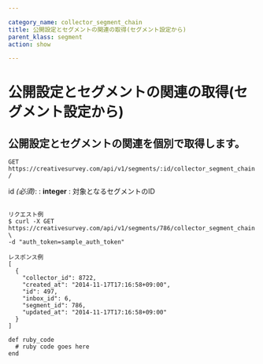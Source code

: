 ```yaml
---

category_name: collector_segment_chain
title: 公開設定とセグメントの関連の取得(セグメント設定から)
parent_klass: segment
action: show

---
```


# 公開設定とセグメントの関連の取得(セグメント設定から)

## 公開設定とセグメントの関連を個別で取得します。

`GET https://creativesurvey.com/api/v1/segments/:id/collector_segment_chain/`

id _(必須)_:
: __integer__
: 対象となるセグメントのID

~~~

リクエスト例
$ curl -X GET https://creativesurvey.com/api/v1/segments/786/collector_segment_chain \
-d "auth_token=sample_auth_token"

レスポンス例
[
  {
    "collector_id": 8722,
    "created_at": "2014-11-17T17:16:58+09:00",
    "id": 497,
    "inbox_id": 6,
    "segment_id": 786,
    "updated_at": "2014-11-17T17:16:58+09:00"
  }
]

~~~

 
~~~
def ruby_code
  # ruby code goes here
end
~~~

　
　
